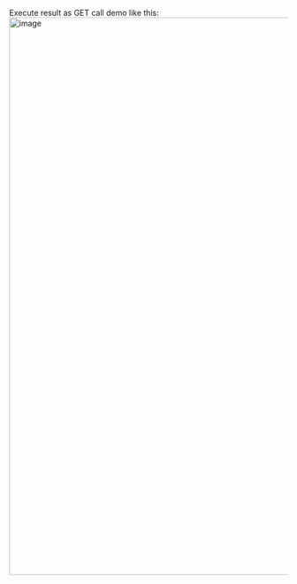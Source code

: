 Execute result as GET call demo like this:
<img width="1008" alt="image" src="https://github.com/FossilDaddy/ebay_interview_restapi/assets/37012127/f31b761d-59eb-4478-aa0c-936135c49813">

